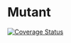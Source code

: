 Mutant
====

[![Coverage Status](https://coveralls.io/repos/github/vvicario/mutan/badge.svg?branch=coverage)](https://coveralls.io/github/vvicario/mutan?branch=coverage)